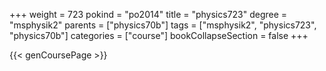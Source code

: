 +++
weight = 723
pokind = "po2014"
title = "physics723"
degree = "msphysik2"
parents = ["physics70b"]
tags = ["msphysik2", "physics723", "physics70b"]
categories = ["course"]
bookCollapseSection = false
+++

{{< genCoursePage >}}
